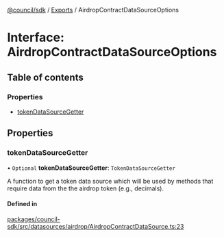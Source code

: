 [@council/sdk](../README.md) / [Exports](../modules.md) / AirdropContractDataSourceOptions

# Interface: AirdropContractDataSourceOptions

## Table of contents

### Properties

- [tokenDataSourceGetter](AirdropContractDataSourceOptions.md#tokendatasourcegetter)

## Properties

### tokenDataSourceGetter

• `Optional` **tokenDataSourceGetter**: `TokenDataSourceGetter`

A function to get a token data source which will be used by methods that
require data from the the airdrop token (e.g., decimals).

#### Defined in

[packages/council-sdk/src/datasources/airdrop/AirdropContractDataSource.ts:23](https://github.com/delvtech/council-monorepo/blob/c29492c/packages/council-sdk/src/datasources/airdrop/AirdropContractDataSource.ts#L23)

